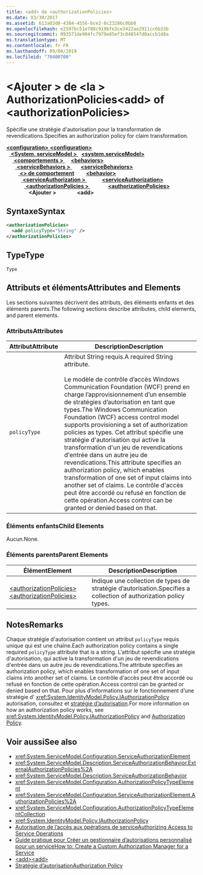```yaml
---
title: <add> de <authorizationPolicies>
ms.date: 03/30/2017
ms.assetid: 613a03d8-4384-4556-bce2-8c23286c0bb0
ms.openlocfilehash: e2597bc51e788c919bfe3ce3422ae2911cc6b33b
ms.sourcegitcommit: 093571de904fc7979e85ef3c048547d0accb1d8a
ms.translationtype: MT
ms.contentlocale: fr-FR
ms.lasthandoff: 09/06/2019
ms.locfileid: "70400700"
---
```

# <a name="add-of-authorizationpolicies"></a><span data-ttu-id="e79f7-102">\<Ajouter > de \<la > AuthorizationPolicies</span><span class="sxs-lookup"><span data-stu-id="e79f7-102">\<add> of \<authorizationPolicies></span></span>
<span data-ttu-id="e79f7-103">Spécifie une stratégie d'autorisation pour la transformation de revendications.</span><span class="sxs-lookup"><span data-stu-id="e79f7-103">Specifies an authorization policy for claim transformation.</span></span>  
  
<span data-ttu-id="e79f7-104">[ **\<configuration>** ](../configuration-element.md)</span><span class="sxs-lookup"><span data-stu-id="e79f7-104">[**\<configuration>**](../configuration-element.md)</span></span>\
<span data-ttu-id="e79f7-105">&nbsp;&nbsp;[ **\<System. serviceModel >** ](system-servicemodel.md)</span><span class="sxs-lookup"><span data-stu-id="e79f7-105">&nbsp;&nbsp;[**\<system.serviceModel>**](system-servicemodel.md)</span></span>\
<span data-ttu-id="e79f7-106">&nbsp;&nbsp;&nbsp;&nbsp;[ **\<comportements >** ](behaviors.md)</span><span class="sxs-lookup"><span data-stu-id="e79f7-106">&nbsp;&nbsp;&nbsp;&nbsp;[**\<behaviors>**](behaviors.md)</span></span>\
<span data-ttu-id="e79f7-107">&nbsp;&nbsp;&nbsp;&nbsp;&nbsp;&nbsp;[ **\<serviceBehaviors >** ](servicebehaviors.md)</span><span class="sxs-lookup"><span data-stu-id="e79f7-107">&nbsp;&nbsp;&nbsp;&nbsp;&nbsp;&nbsp;[**\<serviceBehaviors>**](servicebehaviors.md)</span></span>\
<span data-ttu-id="e79f7-108">&nbsp;&nbsp;&nbsp;&nbsp;&nbsp;&nbsp;&nbsp;&nbsp;[ **\<> de comportement**](behavior-of-servicebehaviors.md)</span><span class="sxs-lookup"><span data-stu-id="e79f7-108">&nbsp;&nbsp;&nbsp;&nbsp;&nbsp;&nbsp;&nbsp;&nbsp;[**\<behavior>**](behavior-of-servicebehaviors.md)</span></span>\
<span data-ttu-id="e79f7-109">&nbsp;&nbsp;&nbsp;&nbsp;&nbsp;&nbsp;&nbsp;&nbsp;&nbsp;&nbsp;[ **\<serviceAuthorization >** ](serviceauthorization-element.md)</span><span class="sxs-lookup"><span data-stu-id="e79f7-109">&nbsp;&nbsp;&nbsp;&nbsp;&nbsp;&nbsp;&nbsp;&nbsp;&nbsp;&nbsp;[**\<serviceAuthorization>**](serviceauthorization-element.md)</span></span>\
<span data-ttu-id="e79f7-110">&nbsp;&nbsp;&nbsp;&nbsp;&nbsp;&nbsp;&nbsp;&nbsp;&nbsp;&nbsp;&nbsp;&nbsp;[ **\<authorizationPolicies >** ](authorizationpolicies.md)</span><span class="sxs-lookup"><span data-stu-id="e79f7-110">&nbsp;&nbsp;&nbsp;&nbsp;&nbsp;&nbsp;&nbsp;&nbsp;&nbsp;&nbsp;&nbsp;&nbsp;[**\<authorizationPolicies>**](authorizationpolicies.md)</span></span>\
<span data-ttu-id="e79f7-111">&nbsp;&nbsp;&nbsp;&nbsp;&nbsp;&nbsp;&nbsp;&nbsp;&nbsp;&nbsp;&nbsp;&nbsp;&nbsp;&nbsp; **\<Ajouter >**</span><span class="sxs-lookup"><span data-stu-id="e79f7-111">&nbsp;&nbsp;&nbsp;&nbsp;&nbsp;&nbsp;&nbsp;&nbsp;&nbsp;&nbsp;&nbsp;&nbsp;&nbsp;&nbsp;**\<add>**</span></span>  
  
## <a name="syntax"></a><span data-ttu-id="e79f7-112">Syntaxe</span><span class="sxs-lookup"><span data-stu-id="e79f7-112">Syntax</span></span>  
  
```xml  
<authorizationPolicies>
  <add policyType="String" />
</authorizationPolicies>
```  
  
## <a name="type"></a><span data-ttu-id="e79f7-113">Type</span><span class="sxs-lookup"><span data-stu-id="e79f7-113">Type</span></span>  
 `Type`  
  
## <a name="attributes-and-elements"></a><span data-ttu-id="e79f7-114">Attributs et éléments</span><span class="sxs-lookup"><span data-stu-id="e79f7-114">Attributes and Elements</span></span>  
 <span data-ttu-id="e79f7-115">Les sections suivantes décrivent des attributs, des éléments enfants et des éléments parents.</span><span class="sxs-lookup"><span data-stu-id="e79f7-115">The following sections describe attributes, child elements, and parent elements.</span></span>  
  
### <a name="attributes"></a><span data-ttu-id="e79f7-116">Attributs</span><span class="sxs-lookup"><span data-stu-id="e79f7-116">Attributes</span></span>  
  
|<span data-ttu-id="e79f7-117">Attribut</span><span class="sxs-lookup"><span data-stu-id="e79f7-117">Attribute</span></span>|<span data-ttu-id="e79f7-118">Description</span><span class="sxs-lookup"><span data-stu-id="e79f7-118">Description</span></span>|  
|---------------|-----------------|  
|`policyType`|<span data-ttu-id="e79f7-119">Attribut String requis.</span><span class="sxs-lookup"><span data-stu-id="e79f7-119">A required String attribute.</span></span><br /><br /> <span data-ttu-id="e79f7-120">Le modèle de contrôle d’accès Windows Communication Foundation (WCF) prend en charge l’approvisionnement d’un ensemble de stratégies d’autorisation en tant que types.</span><span class="sxs-lookup"><span data-stu-id="e79f7-120">The Windows Communication Foundation (WCF) access control model supports provisioning a set of authorization policies as types.</span></span> <span data-ttu-id="e79f7-121">Cet attribut spécifie une stratégie d'autorisation qui active la transformation d'un jeu de revendications d'entrée dans un autre jeu de revendications.</span><span class="sxs-lookup"><span data-stu-id="e79f7-121">This attribute specifies an authorization policy, which enables transformation of one set of input claims into another set of claims.</span></span> <span data-ttu-id="e79f7-122">Le contrôle d'accès peut être accordé ou refusé en fonction de cette opération.</span><span class="sxs-lookup"><span data-stu-id="e79f7-122">Access control can be granted or denied based on that.</span></span>|  
  
### <a name="child-elements"></a><span data-ttu-id="e79f7-123">Éléments enfants</span><span class="sxs-lookup"><span data-stu-id="e79f7-123">Child Elements</span></span>  
 <span data-ttu-id="e79f7-124">Aucun.</span><span class="sxs-lookup"><span data-stu-id="e79f7-124">None.</span></span>  
  
### <a name="parent-elements"></a><span data-ttu-id="e79f7-125">Éléments parents</span><span class="sxs-lookup"><span data-stu-id="e79f7-125">Parent Elements</span></span>  
  
|<span data-ttu-id="e79f7-126">Élément</span><span class="sxs-lookup"><span data-stu-id="e79f7-126">Element</span></span>|<span data-ttu-id="e79f7-127">Description</span><span class="sxs-lookup"><span data-stu-id="e79f7-127">Description</span></span>|  
|-------------|-----------------|  
|[<span data-ttu-id="e79f7-128">\<authorizationPolicies></span><span class="sxs-lookup"><span data-stu-id="e79f7-128">\<authorizationPolicies></span></span>](authorizationpolicies.md)|<span data-ttu-id="e79f7-129">Indique une collection de types de stratégie d’autorisation.</span><span class="sxs-lookup"><span data-stu-id="e79f7-129">Specifies a collection of authorization policy types.</span></span>|  
  
## <a name="remarks"></a><span data-ttu-id="e79f7-130">Notes</span><span class="sxs-lookup"><span data-stu-id="e79f7-130">Remarks</span></span>  
 <span data-ttu-id="e79f7-131">Chaque stratégie d'autorisation contient un attribut `policyType` requis unique qui est une chaîne.</span><span class="sxs-lookup"><span data-stu-id="e79f7-131">Each authorization policy contains a single required `policyType` attribute that is a string.</span></span> <span data-ttu-id="e79f7-132">L'attribut spécifie une stratégie d'autorisation, qui active la transformation d'un jeu de revendications d'entrée dans un autre jeu de revendications.</span><span class="sxs-lookup"><span data-stu-id="e79f7-132">The attribute specifies an authorization policy, which enables transformation of one set of input claims into another set of claims.</span></span> <span data-ttu-id="e79f7-133">Le contrôle d'accès peut être accordé ou refusé en fonction de cette opération.</span><span class="sxs-lookup"><span data-stu-id="e79f7-133">Access control can be granted or denied based on that.</span></span> <span data-ttu-id="e79f7-134">Pour plus d’informations sur le fonctionnement d’une stratégie d' <xref:System.IdentityModel.Policy.IAuthorizationPolicy> autorisation, consultez et [stratégie d’autorisation](../../../wcf/samples/authorization-policy.md).</span><span class="sxs-lookup"><span data-stu-id="e79f7-134">For more information on how an authorization policy works, see <xref:System.IdentityModel.Policy.IAuthorizationPolicy> and [Authorization Policy](../../../wcf/samples/authorization-policy.md).</span></span>  
  
## <a name="see-also"></a><span data-ttu-id="e79f7-135">Voir aussi</span><span class="sxs-lookup"><span data-stu-id="e79f7-135">See also</span></span>

- <xref:System.ServiceModel.Configuration.ServiceAuthorizationElement>
- <xref:System.ServiceModel.Description.ServiceAuthorizationBehavior.ExternalAuthorizationPolicies%2A>
- <xref:System.ServiceModel.Description.ServiceAuthorizationBehavior>
- <xref:System.ServiceModel.Configuration.AuthorizationPolicyTypeElement>
- <xref:System.ServiceModel.Configuration.ServiceAuthorizationElement.AuthorizationPolicies%2A>
- <xref:System.ServiceModel.Configuration.AuthorizationPolicyTypeElementCollection>
- <xref:System.IdentityModel.Policy.IAuthorizationPolicy>
- [<span data-ttu-id="e79f7-136">Autorisation de l’accès aux opérations de service</span><span class="sxs-lookup"><span data-stu-id="e79f7-136">Authorizing Access to Service Operations</span></span>](../../../wcf/samples/authorizing-access-to-service-operations.md)
- [<span data-ttu-id="e79f7-137">Guide pratique pour Créer un gestionnaire d’autorisations personnalisé pour un service</span><span class="sxs-lookup"><span data-stu-id="e79f7-137">How to: Create a Custom Authorization Manager for a Service</span></span>](../../../wcf/extending/how-to-create-a-custom-authorization-manager-for-a-service.md)
- [<span data-ttu-id="e79f7-138">\<add></span><span class="sxs-lookup"><span data-stu-id="e79f7-138">\<add></span></span>](add-of-authorizationpolicies.md)
- [<span data-ttu-id="e79f7-139">Stratégie d’autorisation</span><span class="sxs-lookup"><span data-stu-id="e79f7-139">Authorization Policy</span></span>](../../../wcf/samples/authorization-policy.md)
